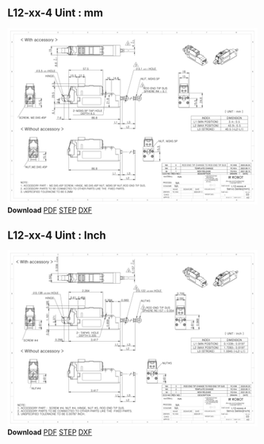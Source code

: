 ## L12-xx-4 Uint : mm
![L12-xx-3 Drawing](./data/L12-xxxxx-4-Servo-Series_mm_Rev03_20250523.png)  
**Download** <a href="./data/ENG-ver_L12-xxxxx-4-Servo-Series_mm_Rev03_20250523.pdf" download>PDF</a> <a href="./data/L12-xxxxx-4-Servo-Series_Rev03_20250523.step" download>STEP</a> <a href="./data/L12-xxxxx-4-Servo-Seriesmm_Rev03_20250523.DXF" download>DXF</a>
## L12-xx-4 Uint : Inch
![L12-xx-3 Drawing](./data/L12-xxxxx-4-Servo-Series_inch_Rev03_20250523.png)  
**Download** <a href="./data/ENG-ver_L12-xxxxx-4-Servo-Series_inch_Rev03_20250523.pdf" download>PDF</a> <a href="./data/L12-xxxxx-4-Servo-Series_Rev03_20250523.step" download>STEP</a> <a href="./data/L12-xxxxx-4-Servo-Seriesinch_Rev03_20250523.DXF" download>DXF</a>
